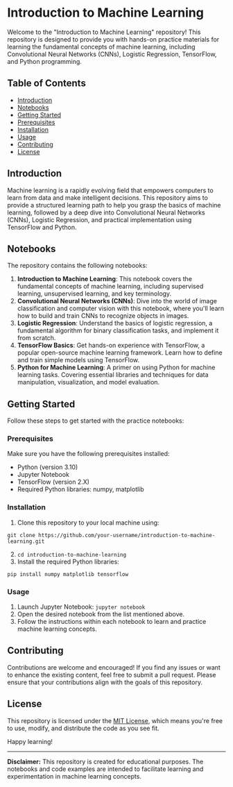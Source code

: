 # Introduction to Machine Learning

Welcome to the "Introduction to Machine Learning" repository! This repository is designed to provide you with hands-on practice materials for learning the fundamental concepts of machine learning, including Convolutional Neural Networks (CNNs), Logistic Regression, TensorFlow, and Python programming.

## Table of Contents

- [Introduction](#introduction)
- [Notebooks](#notebooks)
- [Getting Started](#getting-started)
- [Prerequisites](#prerequisites)
- [Installation](#installation)
- [Usage](#usage)
- [Contributing](#contributing)
- [License](#license)

## Introduction

Machine learning is a rapidly evolving field that empowers computers to learn from data and make intelligent decisions. This repository aims to provide a structured learning path to help you grasp the basics of machine learning, followed by a deep dive into Convolutional Neural Networks (CNNs), Logistic Regression, and practical implementation using TensorFlow and Python.

## Notebooks

The repository contains the following notebooks:

1. **Introduction to Machine Learning**: This notebook covers the fundamental concepts of machine learning, including supervised learning, unsupervised learning, and key terminology.
2. **Convolutional Neural Networks (CNNs)**: Dive into the world of image classification and computer vision with this notebook, where you'll learn how to build and train CNNs to recognize objects in images.
3. **Logistic Regression**: Understand the basics of logistic regression, a fundamental algorithm for binary classification tasks, and implement it from scratch.
4. **TensorFlow Basics**: Get hands-on experience with TensorFlow, a popular open-source machine learning framework. Learn how to define and train simple models using TensorFlow.
5. **Python for Machine Learning**: A primer on using Python for machine learning tasks. Covering essential libraries and techniques for data manipulation, visualization, and model evaluation.

## Getting Started

Follow these steps to get started with the practice notebooks:

### Prerequisites

Make sure you have the following prerequisites installed:

- Python (version 3.10)
- Jupyter Notebook
- TensorFlow (version 2.X)
- Required Python libraries: numpy, matplotlib

### Installation

1. Clone this repository to your local machine using:

```
git clone https://github.com/your-username/introduction-to-machine-learning.git
```

2. ```cd introduction-to-machine-learning```
3. Install the required Python libraries:
```
pip install numpy matplotlib tensorflow
```
### Usage

1. Launch Jupyter Notebook:
```jupyter notebook```
2. Open the desired notebook from the list mentioned above.
3. Follow the instructions within each notebook to learn and practice machine learning concepts.

## Contributing

Contributions are welcome and encouraged! If you find any issues or want to enhance the existing content, feel free to submit a pull request. Please ensure that your contributions align with the goals of this repository.

## License

This repository is licensed under the [MIT License](LICENSE), which means you're free to use, modify, and distribute the code as you see fit.

Happy learning!

---

**Disclaimer:** This repository is created for educational purposes. The notebooks and code examples are intended to facilitate learning and experimentation in machine learning concepts.

